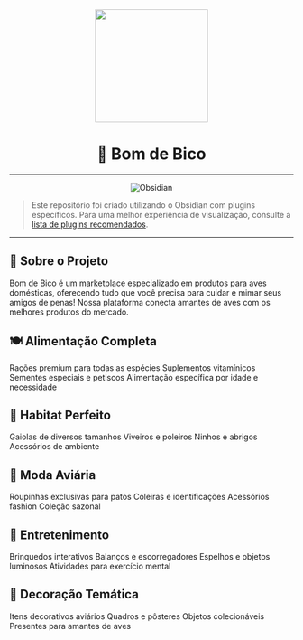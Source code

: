 <div align="center">
  <img src="imgs/Esboço Logo marca.jpg" height="200px"/>
  <h1><b>🦆 Bom de Bico</b></h1>
</div>

---

<div align="center">
  <img alt="Obsidian" src="https://img.shields.io/badge/Obsidian-%23483699.svg?style=for-the-badge&logo=obsidian&logoColor=white" />
</div>

> Este repositório foi criado utilizando o Obsidian com plugins específicos. Para uma melhor experiência de visualização, consulte a [lista de plugins recomendados](./Plugins.md).
---

## 🌟 Sobre o Projeto
Bom de Bico é um marketplace especializado em produtos para aves domésticas, oferecendo tudo que você precisa para cuidar e mimar seus amigos de penas! Nossa plataforma conecta amantes de aves com os melhores produtos do mercado.

## 🍽️ Alimentação Completa

Rações premium para todas as espécies
Suplementos vitamínicos
Sementes especiais e petiscos
Alimentação específica por idade e necessidade

## 🏡 Habitat Perfeito

Gaiolas de diversos tamanhos
Viveiros e poleiros
Ninhos e abrigos
Acessórios de ambiente

## 🎀 Moda Aviária

Roupinhas exclusivas para patos
Coleiras e identificações
Acessórios fashion
Coleção sazonal

## 🎪 Entretenimento

Brinquedos interativos
Balanços e escorregadores
Espelhos e objetos luminosos
Atividades para exercício mental

## 🎨 Decoração Temática

Itens decorativos aviários
Quadros e pôsteres
Objetos colecionáveis
Presentes para amantes de aves
